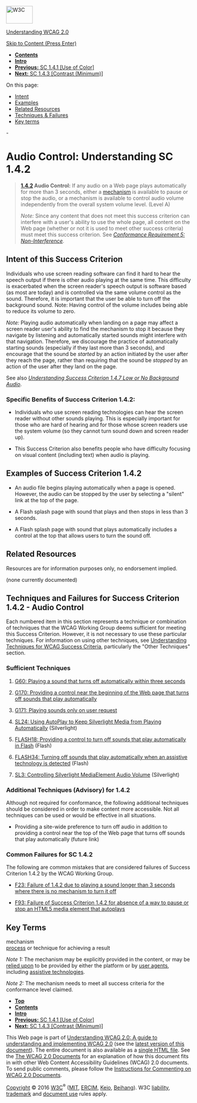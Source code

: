 [<img src="https://www.w3.org/StyleSheets/TR/2016/logos/W3C" alt="W3C" width="72" height="48" />](http://www.w3.org/)

[Understanding WCAG 2.0](Overview.html)

[Skip to Content (Press Enter)](#maincontent)

<span id="top"></span>

-   **[Contents](Overview.html#contents "Table of Contents")**
-   **[Intro](intro.html "Introduction to Understanding WCAG 2.0")**
-   [**Previous:** SC 1.4.1 \[Use of Color\]](visual-audio-contrast-without-color.html "Understanding SC  1.4.1 [Use of Color]")
-   [**Next:** SC 1.4.3 \[Contrast (Minimum)\]](visual-audio-contrast-contrast.html "Understanding SC  1.4.3 [Contrast (Minimum)]")

On this page:

-   [Intent](#visual-audio-contrast-dis-audio-intent-head)
-   [Examples](#visual-audio-contrast-dis-audio-examples-head)
-   [Related Resources](#visual-audio-contrast-dis-audio-resources-head)
-   [Techniques & Failures](#visual-audio-contrast-dis-audio-techniques-head)
-   [Key terms](#key-terms)

<span id="maincontent">-</span>

<span id="visual-audio-contrast-dis-audio"></span> **Audio Control**<span class="screenreader">:</span> Understanding SC 1.4.2
==============================================================================================================================

> **[1.4.2](http://www.w3.org/TR/2008/REC-WCAG20-20081211/#visual-audio-contrast-dis-audio) Audio Control:** If any audio on a Web page plays automatically for more than 3 seconds, either a <a href="#mechanismdef" class="termref">mechanism</a> is available to pause or stop the audio, or a mechanism is available to control audio volume independently from the overall system volume level. (Level A)
>
> *Note:* Since any content that does not meet this success criterion can interfere with a user's ability to use the whole page, all content on the Web page (whether or not it is used to meet other success criteria) must meet this success criterion. See *[Conformance Requirement 5: Non-Interference](http://www.w3.org/TR/2008/REC-WCAG20-20081211/#cc5)*.

Intent of this Success Criterion
--------------------------------

Individuals who use screen reading software can find it hard to hear the speech output if there is other audio playing at the same time. This difficulty is exacerbated when the screen reader's speech output is software based (as most are today) and is controlled via the same volume control as the sound. Therefore, it is important that the user be able to turn off the background sound. Note: Having control of the volume includes being able to reduce its volume to zero.

*Note:* Playing audio automatically when landing on a page may affect a screen reader user's ability to find the mechanism to stop it because they navigate by listening and automatically started sounds might interfere with that navigation. Therefore, we discourage the practice of automatically starting sounds (especially if they last more than 3 seconds), and encourage that the sound be *started* by an action initiated by the user after they reach the page, rather than requiring that the sound be *stopped* by an action of the user after they land on the page.

See also *[Understanding Success Criterion 1.4.7 Low or No Background Audio](visual-audio-contrast-noaudio.html)*.

### Specific Benefits of Success Criterion 1.4.2:

-   Individuals who use screen reading technologies can hear the screen reader without other sounds playing. This is especially important for those who are hard of hearing and for those whose screen readers use the system volume (so they cannot turn sound down and screen reader up).

-   This Success Criterion also benefits people who have difficulty focusing on visual content (including text) when audio is playing.

Examples of Success Criterion 1.4.2
-----------------------------------

-   An audio file begins playing automatically when a page is opened. However, the audio can be stopped by the user by selecting a "silent" link at the top of the page.

-   A Flash splash page with sound that plays and then stops in less than 3 seconds.

-   A Flash splash page with sound that plays automatically includes a control at the top that allows users to turn the sound off.

Related Resources
-----------------

Resources are for information purposes only, no endorsement implied.

(none currently documented)

Techniques and Failures for Success Criterion 1.4.2 - Audio Control
-------------------------------------------------------------------

Each numbered item in this section represents a technique or combination of techniques that the WCAG Working Group deems sufficient for meeting this Success Criterion. However, it is not necessary to use these particular techniques. For information on using other techniques, see [Understanding Techniques for WCAG Success Criteria](http://www.w3.org/TR/2016/NOTE-UNDERSTANDING-WCAG20-20161007/understanding-techniques.html), particularly the "Other Techniques" section.

### Sufficient Techniques

1.  <a href="http://www.w3.org/TR/2016/NOTE-WCAG20-TECHS-20161007/G60" class="tech-ref">G60: Playing a sound that turns off automatically within three seconds</a>

2.  <a href="http://www.w3.org/TR/2016/NOTE-WCAG20-TECHS-20161007/G170" class="tech-ref">G170: Providing a control near the beginning of the Web page that turns off sounds that play automatically</a>

3.  <a href="http://www.w3.org/TR/2016/NOTE-WCAG20-TECHS-20161007/G171" class="tech-ref">G171: Playing sounds only on user request</a>

4.  <a href="http://www.w3.org/TR/2016/NOTE-WCAG20-TECHS-20161007/SL24" class="tech-ref">SL24: Using AutoPlay to Keep Silverlight Media from Playing Automatically</a> (Silverlight)

5.  <a href="http://www.w3.org/TR/2016/NOTE-WCAG20-TECHS-20161007/FLASH18" class="tech-ref">FLASH18: Providing a control to turn off sounds that play automatically in Flash</a> (Flash)

6.  <a href="http://www.w3.org/TR/2016/NOTE-WCAG20-TECHS-20161007/FLASH34" class="tech-ref">FLASH34: Turning off sounds that play automatically when an assistive technology is detected</a> (Flash)

7.  <a href="http://www.w3.org/TR/2016/NOTE-WCAG20-TECHS-20161007/SL3" class="tech-ref">SL3: Controlling Silverlight MediaElement Audio Volume</a> (Silverlight)

### Additional Techniques (Advisory) for 1.4.2

Although not required for conformance, the following additional techniques should be considered in order to make content more accessible. Not all techniques can be used or would be effective in all situations.

-   Providing a site-wide preference to turn off audio in addition to providing a control near the top of the Web page that turns off sounds that play automatically (future link)

### Common Failures for SC 1.4.2

The following are common mistakes that are considered failures of Success Criterion 1.4.2 by the WCAG Working Group.

-   <a href="http://www.w3.org/TR/2016/NOTE-WCAG20-TECHS-20161007/F23" class="tech-ref">F23: Failure of 1.4.2 due to playing a sound longer than 3 seconds where there is no mechanism to turn it off</a>

-   <a href="http://www.w3.org/TR/2016/NOTE-WCAG20-TECHS-20161007/F93" class="tech-ref">F93: Failure of Success Criterion 1.4.2 for absence of a way to pause or stop an HTML5 media element that autoplays</a>

Key Terms
---------

 <span id="mechanismdef"></span> mechanism  
<a href="http://www.w3.org/TR/2008/REC-WCAG20-20081211/#processdef" class="termref">process</a> or technique for achieving a result

*Note 1:* The mechanism may be explicitly provided in the content, or may be <a href="http://www.w3.org/TR/2008/REC-WCAG20-20081211/#reliedupondef" class="termref">relied upon</a> to be provided by either the platform or by <a href="http://www.w3.org/TR/2008/REC-WCAG20-20081211/#useragentdef" class="termref">user agents</a>, including <a href="http://www.w3.org/TR/2008/REC-WCAG20-20081211/#atdef" class="termref">assistive technologies</a>.

*Note 2:* The mechanism needs to meet all success criteria for the conformance level claimed.

-   **[Top](#top)**
-   **[Contents](Overview.html#contents "Table of Contents")**
-   **[Intro](intro.html "Introduction to Understanding WCAG 2.0")**
-   [**Previous:** SC 1.4.1 \[Use of Color\]](visual-audio-contrast-without-color.html "Understanding SC  1.4.1 [Use of Color]")
-   [**Next:** SC 1.4.3 \[Contrast (Minimum)\]](visual-audio-contrast-contrast.html "Understanding SC  1.4.3 [Contrast (Minimum)]")

This Web page is part of [Understanding WCAG 2.0: A guide to understanding and implementing WCAG 2.0](Overview.html) (see the [latest version of this document](http://www.w3.org/TR/UNDERSTANDING-WCAG20/visual-audio-contrast-dis-audio.html)). The entire document is also available as a [single HTML file](complete.html). See the [The WCAG 2.0 Documents](http://www.w3.org/WAI/intro/wcag20) for an explanation of how this document fits in with other Web Content Accessibility Guidelines (WCAG) 2.0 documents. To send public comments, please follow the [Instructions for Commenting on WCAG 2.0 Documents](http://www.w3.org/WAI/WCAG20/comments/).

[Copyright](http://www.w3.org/Consortium/Legal/ipr-notice#Copyright) © 2016 [W3C](http://www.w3.org/)<sup>®</sup> ([MIT](http://www.csail.mit.edu/), [ERCIM](http://www.ercim.eu/), [Keio](http://www.keio.ac.jp/), [Beihang](http://ev.buaa.edu.cn/)). W3C [liability](http://www.w3.org/Consortium/Legal/ipr-notice#Legal_Disclaimer), [trademark](http://www.w3.org/Consortium/Legal/ipr-notice#W3C_Trademarks) and [document use](http://www.w3.org/Consortium/Legal/copyright-documents) rules apply.
